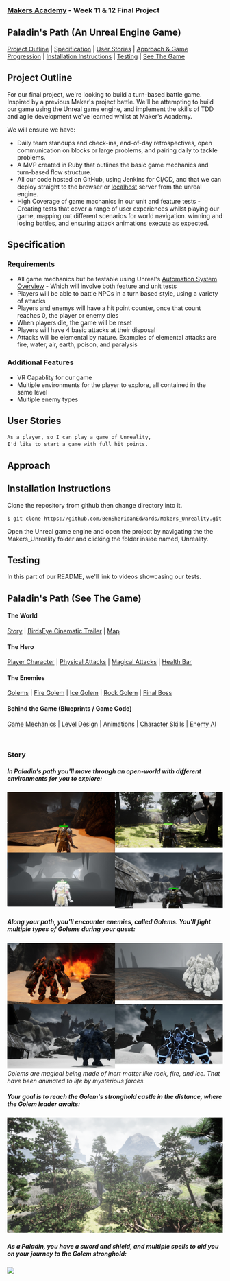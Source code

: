 
### [Makers Academy](http://www.makersacademy.com) - Week 11 & 12 Final Project
Paladin's Path (An Unreal Engine Game)
-

[Project Outline](#Outline) | [Specification](#Specification) | [User Stories](#Story) | [Approach & Game Progression](#Approach) | [Installation Instructions](#Installation) | [Testing](#Testing) | [See The Game](#Game)

## <a name="Outline">Project Outline</a>

For our final project, we're looking to build a turn-based battle game. Inspired by a previous Maker's project battle. We'll be attempting to build our game using the Unreal game engine, and implement the skills of TDD and agile development we've learned whilst at Maker's Academy.

We will ensure we have:
- Daily team standups and check-ins, end-of-day retrospectives, open communication on blocks or large problems, and pairing daily to tackle problems.
- A MVP created in Ruby that outlines the basic game mechanics and turn-based flow structure. 
- All our code hosted on GitHub, using Jenkins for CI/CD, and that we can deploy straight to the browser or [localhost](https://docs.unrealengine.com/en-US/Platforms/HTML5/GettingStarted/index.html) server from the unreal engine.
- High Coverage of game machanics in our unit and feature tests - Creating tests that cover a range of user experiences whilst playing our game, mapping out different scenarios for world navigation. winning and losing battles, and ensuring attack animations execute as expected.


## <a name="Specification">Specification</a>

### Requirements

- All game mechanics but be testable using Unreal's [Automation System Overview](https://docs.unrealengine.com/en-US/Programming/Automation/index.html) - Which will involve both feature and unit tests
- Players will be able to battle NPCs in a turn based style, using a variety of attacks
- Players and enemys will have a hit point counter, once that count reaches 0, the player or enemy dies
- When players die, the game will be reset
- Players will have 4 basic attacks at their disposal
- Attacks will be elemental by nature. Examples of elemental attacks are fire, water, air, earth, poison, and paralysis

### Additional Features

- VR Capablity for our game
- Multiple environments for the player to explore, all contained in the same level
- Multiple enemy types

## <a name="Story">User Stories</a>

```
As a player, so I can play a game of Unreality, 
I'd like to start a game with full hit points.

```

## <a name="Approach">Approach</a>



## <a name="Installation">Installation Instructions</a>

Clone the repository from github then change directory into it.

```
$ git clone https://github.com/BenSheridanEdwards/Makers_Unreality.git
```
Open the Unreal game engine and open the project by navigating the the Makers_Unreality folder and clicking the folder inside named, Unreality.

## <a name="Testng">Testing</a>

In this part of our README, we'll link to videos showcasing our tests.

## <a name="Game">Paladin's Path (See The Game)</a>

#### The World
[Story](#Story) | [BirdsEye Cinematic Trailer](#Birdseye) | [Map](#Map) 

#### The Hero

[Player Character](#Character) | [Physical Attacks](#PhysicalAttacks) | [Magical Attacks](#MagicalAttacks) | [Health Bar](#HealthBar)

#### The Enemies

[Golems](#Golems) | [Fire Golem](#FireGolem) | [Ice Golem](#IceGolem) | [Rock Golem](#RockGolem) | [Final Boss](#BossGolem)

####  Behind the Game (Blueprints / Game Code)

[Game Mechanics](#Mechanics) | [Level Design](#Level) | [Animations](@Animations) | [Character Skills](#Skills) | [Enemy AI](#EnemyAI)

<br>

### <a name="Story">Story</a>
  
##### In Paladin's path you'll move through an open-world with different environments for you to explore: 

![](https://github.com/BenSheridanEdwards/Makers_Final_Project_Paladins_Path/blob/MVPBattle/Gallery%20(Images)/PaladinsPath-Collage.jpeg)

##### Along your path, you'll encounter enemies, called Golems. You'll fight multiple types of Golems during your quest:

![](https://github.com/BenSheridanEdwards/Makers_Final_Project_Paladins_Path/blob/MVPBattle/Gallery%20(Images)/Golem%20Types.jpeg)
*Golems are magical being made of inert matter like rock, fire, and ice. That have been animated to life by mysterious forces.*

##### Your goal is to reach the Golem's stronghold castle in the distance, where the Golem leader awaits:

![](https://github.com/BenSheridanEdwards/Makers_Final_Project_Paladins_Path/blob/MVPBattle/Gallery%20(Images)/PaladinsPath-Start-CastleView-Top.png)

##### As a Paladin, you have a sword and shield, and multiple spells to aid you on your journey to the Golem stronghold: 

![](https://github.com/BenSheridanEdwards/Makers_Final_Project_Paladins_Path/blob/MVPBattle/Gallery(Gifs)/PaladinsPath-SwordAttack1Gif.gif)
